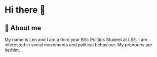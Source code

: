 # Hi there 👋

## 👨 About me  

My name is Len and I am a third year BSc Politics Student at LSE. I am interested in social movements and political behaviour. My pronouns are he/him. 
